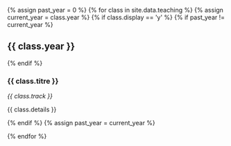 {% assign past_year = 0 %}
{% for class in site.data.teaching %}
{% assign current_year = class.year %}
{% if class.display == 'y' %}
{% if past_year != current_year %}
## {{ class.year }}
{% endif %}

### {{ class.titre }}
<!-- class.shortname -->
<!-- class.hours -->
  _{{ class.track }}_ 

{{ class.details }}


{% endif %}
{% assign past_year = current_year %}

{% endfor %}


